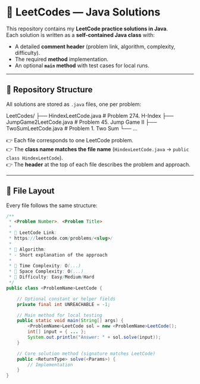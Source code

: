 # 📘 LeetCodes — Java Solutions

This repository contains my **LeetCode practice solutions in Java**.  
Each solution is written as a **self-contained Java class** with:
- A detailed **comment header** (problem link, algorithm, complexity, difficulty).
- The required **method** implementation.
- An optional **`main` method** with test cases for local runs.

---

## 📂 Repository Structure

All solutions are stored as `.java` files, one per problem:

LeetCodes/
├── HindexLeetCode.java # Problem 274. H-Index
├── JumpGame2LeetCode.java # Problem 45. Jump Game II
├── TwoSumLeetCode.java # Problem 1. Two Sum
└── ...


👉 Each file corresponds to one LeetCode problem.  
👉 The **class name matches the file name** (`HindexLeetCode.java` → `public class HindexLeetCode`).  
👉 The **header** at the top of each file describes the problem and approach.

---

## 🧱 File Layout

Every file follows the same structure:

```java
/**
 * <Problem Number>. <Problem Title>
 *
 * 🔗 LeetCode Link:
 * https://leetcode.com/problems/<slug>/
 *
 * 🧠 Algorithm:
 * - Short explanation of the approach
 *
 * 🧮 Time Complexity: O(...)
 * 🧠 Space Complexity: O(...)
 * 🎯 Difficulty: Easy/Medium/Hard
 */
public class <ProblemName>LeetCode {

    // Optional constant or helper fields
    private final int UNREACHABLE = -1;

    // Main method for local testing
    public static void main(String[] args) {
        <ProblemName>LeetCode sol = new <ProblemName>LeetCode();
        int[] input = { ... };
        System.out.println("Answer: " + sol.solve(input));
    }

    // Core solution method (signature matches LeetCode)
    public <ReturnType> solve(<Params>) {
        // Implementation
    }
}
